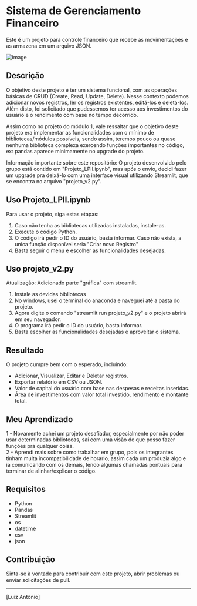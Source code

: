 # Sistema de Gerenciamento Financeiro

Este é um projeto para controle financeiro que recebe as movimentações e as armazena em um arquivo JSON.

![image](https://github.com/luizolijr/PyBank/assets/42130256/4122a882-b998-46bb-879d-bd21c00bac41)


## Descrição

O objetivo deste projeto é ter um sistema funcional, com as operações básicas de CRUD (Create, Read, Update, Delete). Nesse contexto podemos adicionar novos registros, lêr os registros existentes, editá-los e deletá-los. Além disto, foi solicitado que pudessemos ter acesso aos investimentos do usuário e o rendimento com base no tempo decorrido.

Assim como no projeto do módulo 1, vale ressaltar que o objetivo deste projeto era implementar as funcionalidades com o mínimo de bibliotecas/módulos possíveis, sendo assim, teremos pouco ou quase nenhuma biblioteca complexa exercendo funções importantes no código, ex: pandas aparece minimamente no upgrade do projeto.

Informação importante sobre este repositório: O projeto desenvolvido pelo grupo está contido em "Projeto_LPII.ipynb", mas após o envio, decidi fazer um upgrade pra deixá-lo com uma interface visual utilizando Streamlit, que se encontra no arquivo "projeto_v2.py".

## Uso Projeto_LPII.ipynb

Para usar o projeto, siga estas etapas:

1. Caso não tenha as bibliotecas utilizadas instaladas, instale-as.
2. Execute o código Python.
3. O código irá pedir o ID do usuário, basta informar. Caso não exista, a unica função disponível seria "Criar novo Registro"
4. Basta seguir o menu e escolher as funcionalidades desejadas.

## Uso projeto_v2.py

Atualização: Adicionado parte "gráfica" com streamlit.

1. Instale as devidas bibliotecas
2. No windows, usei o terminal do anaconda e naveguei até a pasta do projeto.
3. Agora digite o comando "streamlit run projeto_v2.py" e o projeto abrirá em seu navegador.
3. O programa irá pedir o ID do usuário, basta informar.
4. Basta escolher as funcionalidades desejadas e aproveitar o sistema.

## Resultado

O projeto cumpre bem com o esperado, incluindo:

- Adicionar, Visualizar, Editar e Deletar registros.
- Exportar relatório em CSV ou JSON.
- Valor de capital do usuário com base nas despesas e receitas inseridas.
- Área de investimentos com valor total investido, rendimento e montante total.


## Meu Aprendizado

1 - Novamente achei um projeto desafiador, especialmente por não poder usar determinadas bibliotecas, saí com uma visão de que posso fazer funções pra qualquer coisa.  
2 - Aprendi mais sobre como trabalhar em grupo, pois os integrantes tinham muita incompatibilidade de horario, assim cada um produzia algo e ia comunicando com os demais, tendo algumas chamadas pontuais para terminar de alinhar/explicar o código.

## Requisitos

- Python
- Pandas
- Streamlit
- os
- datetime
- csv
- json

## Contribuição

Sinta-se à vontade para contribuir com este projeto, abrir problemas ou enviar solicitações de pull.


---

[Luiz Antônio]




